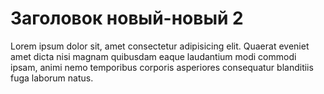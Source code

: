 # Заголовок новый-новый 2

Lorem ipsum dolor sit, amet consectetur adipisicing elit. Quaerat eveniet amet dicta nisi magnam quibusdam eaque laudantium modi commodi ipsam, animi nemo temporibus corporis asperiores consequatur blanditiis fuga laborum natus.
